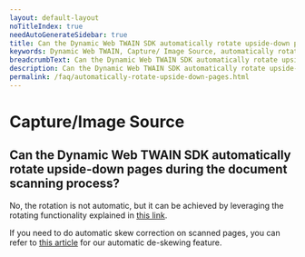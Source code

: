 ```yaml
---
layout: default-layout
noTitleIndex: true
needAutoGenerateSidebar: true
title: Can the Dynamic Web TWAIN SDK automatically rotate upside-down pages during the document scanning process?
keywords: Dynamic Web TWAIN, Capture/ Image Source, automatically rotate pages
breadcrumbText: Can the Dynamic Web TWAIN SDK automatically rotate upside-down pages during the document scanning process?
description: Can the Dynamic Web TWAIN SDK automatically rotate upside-down pages during the document scanning process?
permalink: /faq/automatically-rotate-upside-down-pages.html
---
```


# Capture/Image Source

## Can the Dynamic Web TWAIN SDK automatically rotate upside-down pages during the document scanning process?

No, the rotation is not automatic, but it can be achieved by leveraging the rotating functionality explained in <a href="{{site.general-usage}}image-processing/image-editing.html#example---rotating-images" target="_blank">this link</a>.

If you need to do automatic skew correction on scanned pages, you can refer to [this article]({{site.faq}}support-image-deskew.html) for our automatic de-skewing feature.
